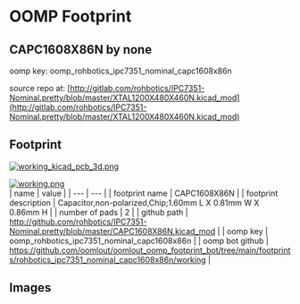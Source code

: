 # OOMP Footprint  
## CAPC1608X86N  by none  
  
oomp key: oomp_rohbotics_ipc7351_nominal_capc1608x86n  
  
source repo at: [http://gitlab.com/rohbotics/IPC7351-Nominal.pretty/blob/master/XTAL1200X480X460N.kicad_mod](http://gitlab.com/rohbotics/IPC7351-Nominal.pretty/blob/master/XTAL1200X480X460N.kicad_mod)  
## Footprint  
  
[![working_kicad_pcb_3d.png](working_kicad_pcb_3d_600.png)](working_kicad_pcb_3d.png)  
  
[![working.png](working_600.png)](working.png)  
| name | value | 
| --- | --- | 
| footprint name | CAPC1608X86N | 
| footprint description | Capacitor,non-polarized,Chip;1.60mm L X 0.81mm W X 0.86mm H | 
| number of pads | 2 | 
| github path | http://github.com/rohbotics/IPC7351-Nominal.pretty/blob/master/CAPC1608X86N.kicad_mod | 
| oomp key | oomp_rohbotics_ipc7351_nominal_capc1608x86n | 
| oomp bot github | https://github.com/oomlout/oomlout_oomp_footprint_bot/tree/main/footprints/rohbotics_ipc7351_nominal_capc1608x86n/working | 
## Images  

